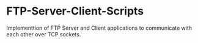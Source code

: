 # FTP-Server-Client-Scripts
Implementtion of FTP Server and Client applications to communicate with each other over TCP sockets.
